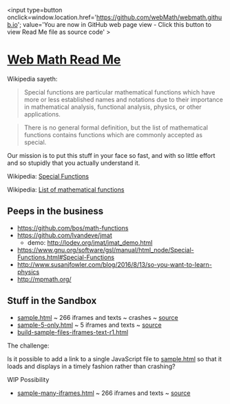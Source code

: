 <span style=display:none; >[You are now in GitHub source code view - click this link to view Read Me file as a web page]
( https://webmath.github.io/index.html "View file as a web page." ) </span>
<input type=button onclick=window.location.href='https://github.com/webMath/webmath.github.io'; value='You are now in GitHub web page view - Click this button to view Read Me file as source code' >


[Web Math Read Me]( index.html#readme.md )
===

Wikipedia sayeth:

> Special functions are particular mathematical functions which have more or less established names and notations due to their importance in mathematical analysis, functional analysis, physics, or other applications.

> There is no general formal definition, but the list of mathematical functions contains functions which are commonly accepted as special.

Our mission is to put this stuff in your face so fast, and with so little effort and so stupidly that you actually understand it.


Wikipedia: [Special Functions]( https://en.wikipedia.org/wiki/Special_functions )

Wikipedia: [List of mathematical functions]( https://en.wikipedia.org/wiki/List_of_mathematical_functions )

## Peeps in the business

* https://github.com/bos/math-functions
* https://github.com/lvandeve/jmat
	* demo: http://lodev.org/jmat/jmat_demo.html
* https://www.gnu.org/software/gsl/manual/html_node/Special-Functions.html#Special-Functions
* http://www.susanjfowler.com/blog/2016/8/13/so-you-want-to-learn-physics
* http://mpmath.org/

## Stuff in the Sandbox

* [sample.html]( https://webmath.github.io/sandbox/sample.html ) ~ 266 iframes and texts ~ crashes ~ [source]( https://github.com/webMath/webmath.github.io/blob/master/sandbox/sample.html )
* [sample-5-only.html]( https://webmath.github.io/sandbox/sample-5-only.html ) ~ 5 iframes and texts ~ [source]( https://github.com/webMath/webmath.github.io/blob/master/sandbox/sample-5-only.html )
* [build-sample-files-iframes-text-r1.html]( https://webmath.github.io/sandbox/build-sample-files-iframes-text-r1.html )

The challenge:

Is it possible to add a link to a single JavaScript file to [sample.html]( https://webmath.github.io/sandbox/sample.html ) so that it loads and displays in a timely fashion rather than crashing?

WIP Possibility

* [sample-many-iframes.html]( https://webmath.github.io/sandbox/sample-many-iframes.html ) ~ 266 iframes and texts ~ [source]( https://github.com/webMath/webmath.github.io/blob/master/sandbox/sample-many-iframes.html )
